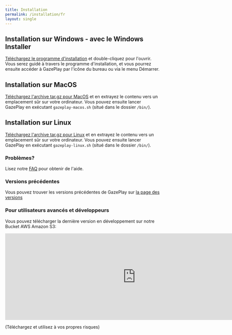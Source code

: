 ```yaml
---
title: Installation
permalink: /installation/fr
layout: single
---
```


## Installation sur Windows - avec le Windows Installer
[Téléchargez le programme d'installation](https://github.com/GazePlay/GazePlay/releases/download/1.8.1/gazeplay-windows-x64-1.8.1-installer.exe) et double-cliquez pour l'ouvrir. Vous serez guidé à travers le programme d'installation, et vous pourrez ensuite accéder à GazePlay par l'icône du bureau ou via le menu Démarrer.

## Installation sur MacOS
[Téléchargez l'archive tar.gz pour MacOS](https://github.com/GazePlay/GazePlay/releases/download/1.8.1/gazeplay-macos-1.8.1.tar.gz) et en extrayez le contenu vers un emplacement sûr sur votre ordinateur. Vous pouvez ensuite lancer GazePlay en exécutant `gazeplay-macos.sh` (situé dans le dossier `/bin/`).

## Installation sur Linux
[Téléchargez l'archive tar.gz pour Linux](https://github.com/GazePlay/GazePlay/releases/download/1.8.1/gazeplay-linux-1.8.1.tar.gz) et en extrayez le contenu vers un emplacement sûr sur votre ordinateur. Vous pouvez ensuite lancer GazePlay en exécutant `gazeplay-linux.sh` (situé dans le dossier `/bin/`).

### Problèmes?
Lisez notre [FAQ]({{site.baseurl}}/faq/fr) pour obtenir de l'aide.

### Versions précédentes
Vous pouvez trouver les versions précédentes de GazePlay sur [la page des versions](https://github.com/GazePlay/GazePlay/releases)

### Pour utilisateurs avancés et développeurs
Vous pouvez télécharger la dernière version en développement sur notre Bucket AWS Amazon S3:

<div class="iframe_container">
<iframe src="https://gazeplay-dist.s3.eu-west-3.amazonaws.com/index.html" style="border:0; width: 60em; height: 20em"></iframe>
</div>

(Téléchargez et utilisez à vos propres risques)
